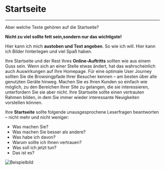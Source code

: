 # Startseite
-------------------------------------------------

Aber welche Texte gehören auf die Startseite?


**Nicht zu viel sollte fett sein,sondern nur das wichtigste!**

Hier kann ich mich **austoben und Text angeben**. So wie ich will. Hier kann ich Bilder hinterlegen und viel Spaß haben.

Ihre Startseite und der Rest Ihres **Online-Auftritts** sollten wie aus einem Guss sein. Wenn sich an einer Stelle etwas ändert, hat das wahrscheinlich auch Auswirkungen auf Ihre Homepage. 
Für eine optimale User Journey sollten Sie die Browsingpfade Ihrer Besucher kennen – am besten über alle genutzten Geräte hinweg. 
Machen Sie es Ihren Kunden so einfach wie möglich, zu den Bereichen Ihrer Site zu gelangen, die sie interessieren, unterfordern Sie sie aber nicht. 
Ihre Startseite sollte einen vertrauten Rahmen bilden, in dem Sie immer wieder interessante Neuigkeiten vorstellen können.

Ihre **Startseite** sollte folgende unausgesprochene Leserfragen beantworten – nicht mehr und nicht weniger:

* Was machen Sie?
* Was machen Sie besser als andere?
* Was habe ich davon?
* Warum sollte ich Ihnen vertrauen?
* Was soll ich jetzt tun?
* Das ist es?

![Beispielbild](https://cdn.glitch.com/3c6dab22-6538-4353-88a5-4b27b47151ef%2Floewe.png?v=1614854889374)

